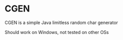# CGEN
CGEN is a simple Java limitless random char generator

Should work on Windows, not tested on other OSs
